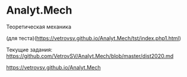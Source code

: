 # Analyt.Mech
Теоретическая механика

(для теста)(https://vetrovsv.github.io/Analyt.Mech/tst/index.php1.html)

Текущие задания: https://github.com/VetrovSV/Analyt.Mech/blob/master/dist2020.md

https://vetrovsv.github.io/Analyt.Mech
